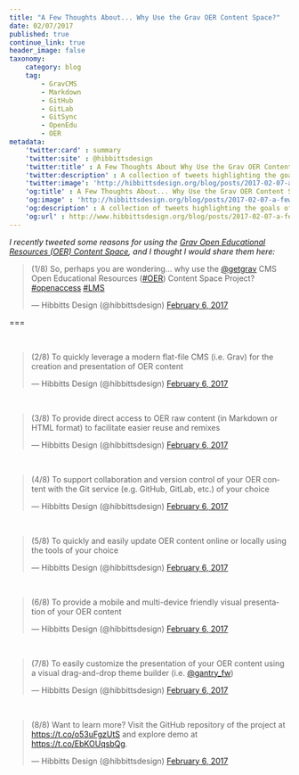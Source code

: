 ```yaml
---
title: "A Few Thoughts About... Why Use the Grav OER Content Space?"
date: 02/07/2017
published: true
continue_link: true
header_image: false
taxonomy:
    category: blog
    tag:
        - GravCMS
        - Markdown
        - GitHub
        - GitLab
        - GitSync
        - OpenEdu
        - OER
metadata:
    'twitter:card' : summary
    'twitter:site' : @hibbittsdesign
    'twitter:title' : A Few Thoughts About Why Use the Grav OER Content Space?
    'twitter:description' : A collection of tweets highlighting the goals of the Grav Open Educational Resources (OER) Content Space project.
    'twitter:image': 'http://hibbittsdesign.org/blog/posts/2017-02-07-a-few-thoughts-about-why-use-the-grav-oer-content-space/screenshot.jpg'
    'og:title' : A Few Thoughts About... Why Use the Grav OER Content Space?
    'og:image' : 'http://hibbittsdesign.org/blog/posts/2017-02-07-a-few-thoughts-about-why-use-the-grav-oer-content-space/screenshot.jpg'
    'og:description' : A collection of tweets highlighting the goals of the Grav Open Educational Resources (OER) Content Space project.
    'og:url' : http://www.hibbittsdesign.org/blog/posts/2017-02-07-a-few-thoughts-about-why-use-the-grav-oer-content-space
---
```


_I recently tweeted some reasons for using the [Grav Open Educational Resources (OER) Content Space](https://github.com/hibbitts-design/grav-skeleton-oer-content-space), and I thought I would share them here:_

<blockquote class="twitter-tweet" data-lang="en"><p lang="en" dir="ltr">(1/8) So, perhaps you are wondering... why use the <a href="https://twitter.com/getgrav">@getgrav</a> CMS Open Educational Resources (<a href="https://twitter.com/hashtag/OER?src=hash">#OER</a>) Content Space Project? <a href="https://twitter.com/hashtag/openaccess?src=hash">#openaccess</a> <a href="https://twitter.com/hashtag/LMS?src=hash">#LMS</a></p>&mdash; Hibbitts Design (@hibbittsdesign) <a href="https://twitter.com/hibbittsdesign/status/828667451403415552">February 6, 2017</a></blockquote>
<script async src="//platform.twitter.com/widgets.js" charset="utf-8"></script>

===

<br>
<blockquote class="twitter-tweet" data-conversation="none" data-lang="en"><p lang="en" dir="ltr">(2/8) To quickly leverage a modern flat-file CMS (i.e. Grav) for the creation and presentation of OER content</p>&mdash; Hibbitts Design (@hibbittsdesign) <a href="https://twitter.com/hibbittsdesign/status/828667523784601605">February 6, 2017</a></blockquote>
<script async src="//platform.twitter.com/widgets.js" charset="utf-8"></script>
<br>
<blockquote class="twitter-tweet" data-conversation="none" data-lang="en"><p lang="en" dir="ltr">(3/8) To provide direct access to OER raw content (in Markdown or HTML format) to facilitate easier reuse and remixes</p>&mdash; Hibbitts Design (@hibbittsdesign) <a href="https://twitter.com/hibbittsdesign/status/828667772800413696">February 6, 2017</a></blockquote>
<script async src="//platform.twitter.com/widgets.js" charset="utf-8"></script>
<br>
<blockquote class="twitter-tweet" data-conversation="none" data-lang="en"><p lang="en" dir="ltr">(4/8) To support collaboration and version control of your OER content with the Git service (e.g. GitHub, GitLab, etc.) of your choice</p>&mdash; Hibbitts Design (@hibbittsdesign) <a href="https://twitter.com/hibbittsdesign/status/828667884171767808">February 6, 2017</a></blockquote>
<script async src="//platform.twitter.com/widgets.js" charset="utf-8"></script>
<br>
<blockquote class="twitter-tweet" data-conversation="none" data-lang="en"><p lang="en" dir="ltr">(5/8) To quickly and easily update OER content online or locally using the tools of your choice</p>&mdash; Hibbitts Design (@hibbittsdesign) <a href="https://twitter.com/hibbittsdesign/status/828667934960611336">February 6, 2017</a></blockquote>
<script async src="//platform.twitter.com/widgets.js" charset="utf-8"></script>
<br>
<blockquote class="twitter-tweet" data-conversation="none" data-lang="en"><p lang="en" dir="ltr">(6/8) To provide a mobile and multi-device friendly visual presentation of your OER content</p>&mdash; Hibbitts Design (@hibbittsdesign) <a href="https://twitter.com/hibbittsdesign/status/828667978895876096">February 6, 2017</a></blockquote>
<script async src="//platform.twitter.com/widgets.js" charset="utf-8"></script>
<br>
<blockquote class="twitter-tweet" data-conversation="none" data-lang="en"><p lang="en" dir="ltr">(7/8) To easily customize the presentation of your OER content using a visual drag-and-drop theme builder (i.e. <a href="https://twitter.com/gantry_fw">@gantry_fw</a>)</p>&mdash; Hibbitts Design (@hibbittsdesign) <a href="https://twitter.com/hibbittsdesign/status/828668034684383234">February 6, 2017</a></blockquote>
<script async src="//platform.twitter.com/widgets.js" charset="utf-8"></script>
<br>
<blockquote class="twitter-tweet" data-conversation="none" data-lang="en"><p lang="en" dir="ltr">(8/8) Want to learn more? Visit the GitHub repository of the project at <a href="https://t.co/o53uFgzUtS">https://t.co/o53uFgzUtS</a> and explore demo at <a href="https://t.co/EbKOUqsbQg">https://t.co/EbKOUqsbQg</a>.</p>&mdash; Hibbitts Design (@hibbittsdesign) <a href="https://twitter.com/hibbittsdesign/status/828668094662930434">February 6, 2017</a></blockquote>
<script async src="//platform.twitter.com/widgets.js" charset="utf-8"></script>
